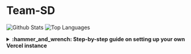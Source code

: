 # Team-SD

 ![Github Stats](https://github-readme-stats.vercel.app/api?username=ArkSourcer&count_private=true&show_icons=true&include_all_commits=true&hide_border=true&count_private=true&theme=synthwave)
![Top Languages](https://github-readme-stats.vercel.app/api/top-langs/?username=ArkSourcer&show_icons=true&include_all_commits=true&hide_border=true&count_private=true&theme=dark&langs_count=10)
</details>
<details>
 <summary><b>:hammer_and_wrench: Step-by-step guide on setting up your own Vercel instance</b></summary>

![Customized Card](https://github-readme-stats.vercel.app/api/pin?username=ArkSourcer\&repo=arktik-java\&title_color=fff\&icon_color=f9f9f9\&text_color=9f9f9f\&bg_color=151515)

<p align="center">
<img src="svg/t-part/Arktik-java.svg" alt="ark" style="vertical-align:top; margin:6px 4px">
<img src="svg/lang/java.svg" alt="java" style="vertical-align:top; margin:6px 4px">   
</p>
<details>
